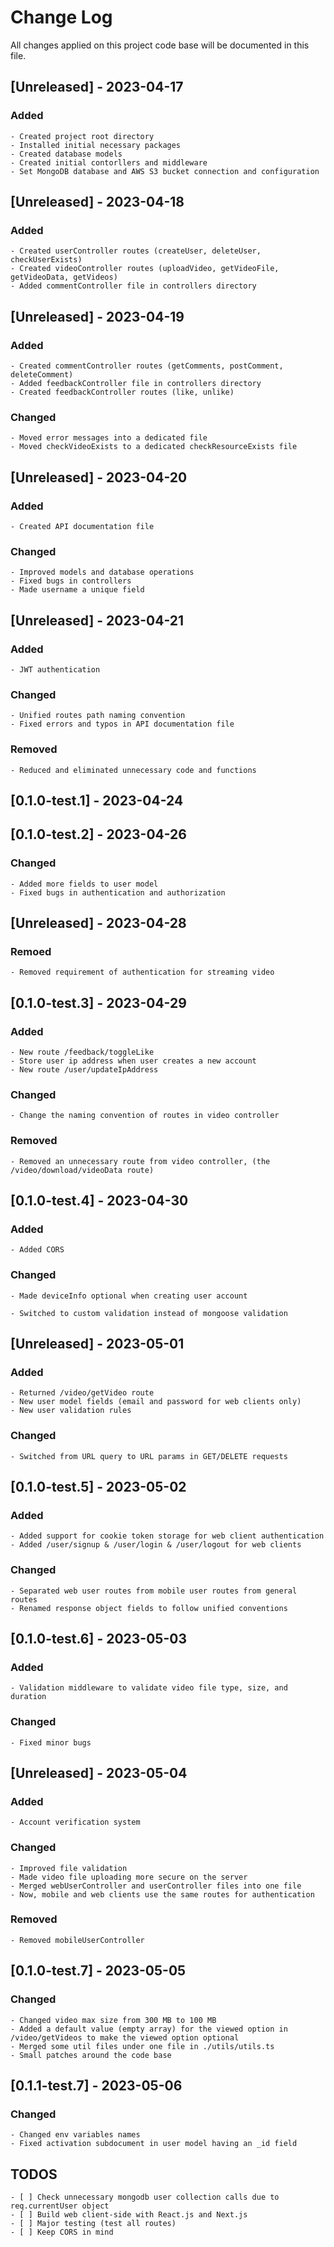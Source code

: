 # Change Log

All changes applied on this project code base will be documented in this file.

## [Unreleased] - 2023-04-17

### Added

    - Created project root directory
    - Installed initial necessary packages
    - Created database models
    - Created initial contorllers and middleware
    - Set MongoDB database and AWS S3 bucket connection and configuration

## [Unreleased] - 2023-04-18

### Added

    - Created userController routes (createUser, deleteUser, checkUserExists)
    - Created videoController routes (uploadVideo, getVideoFile, getVideoData, getVideos)
    - Added commentController file in controllers directory

## [Unreleased] - 2023-04-19

### Added

    - Created commentController routes (getComments, postComment, deleteComment)
    - Added feedbackController file in controllers directory
    - Created feedbackController routes (like, unlike)

### Changed

    - Moved error messages into a dedicated file
    - Moved checkVideoExists to a dedicated checkResourceExists file

## [Unreleased] - 2023-04-20

### Added

    - Created API documentation file

### Changed

    - Improved models and database operations
    - Fixed bugs in controllers
    - Made username a unique field

## [Unreleased] - 2023-04-21

### Added

    - JWT authentication

### Changed

    - Unified routes path naming convention
    - Fixed errors and typos in API documentation file

### Removed

    - Reduced and eliminated unnecessary code and functions

## [0.1.0-test.1] - 2023-04-24

## [0.1.0-test.2] - 2023-04-26

### Changed

    - Added more fields to user model
    - Fixed bugs in authentication and authorization

## [Unreleased] - 2023-04-28

### Remoed

    - Removed requirement of authentication for streaming video

## [0.1.0-test.3] - 2023-04-29

### Added

    - New route /feedback/toggleLike
    - Store user ip address when user creates a new account
    - New route /user/updateIpAddress

### Changed

    - Change the naming convention of routes in video controller

### Removed

    - Removed an unnecessary route from video controller, (the /video/download/videoData route)

## [0.1.0-test.4] - 2023-04-30

### Added

    - Added CORS

### Changed

    - Made deviceInfo optional when creating user account

    - Switched to custom validation instead of mongoose validation

## [Unreleased] - 2023-05-01

### Added

    - Returned /video/getVideo route
    - New user model fields (email and password for web clients only)
    - New user validation rules

### Changed

    - Switched from URL query to URL params in GET/DELETE requests

## [0.1.0-test.5] - 2023-05-02

### Added

    - Added support for cookie token storage for web client authentication
    - Added /user/signup & /user/login & /user/logout for web clients

### Changed

    - Separated web user routes from mobile user routes from general routes
    - Renamed response object fields to follow unified conventions

## [0.1.0-test.6] - 2023-05-03

### Added

    - Validation middleware to validate video file type, size, and duration

### Changed

    - Fixed minor bugs

## [Unreleased] - 2023-05-04

### Added

    - Account verification system

### Changed

    - Improved file validation
    - Made video file uploading more secure on the server
    - Merged webUserController and userController files into one file
    - Now, mobile and web clients use the same routes for authentication

### Removed

    - Removed mobileUserController

## [0.1.0-test.7] - 2023-05-05

### Changed

    - Changed video max size from 300 MB to 100 MB
    - Added a default value (empty array) for the viewed option in /video/getVideos to make the viewed option optional
    - Merged some util files under one file in ./utils/utils.ts
    - Small patches around the code base

## [0.1.1-test.7] - 2023-05-06

### Changed

    - Changed env variables names
    - Fixed activation subdocument in user model having an _id field

## TODOS

    - [ ] Check unnecessary mongodb user collection calls due to req.currentUser object
    - [ ] Build web client-side with React.js and Next.js
    - [ ] Major testing (test all routes)
    - [ ] Keep CORS in mind

